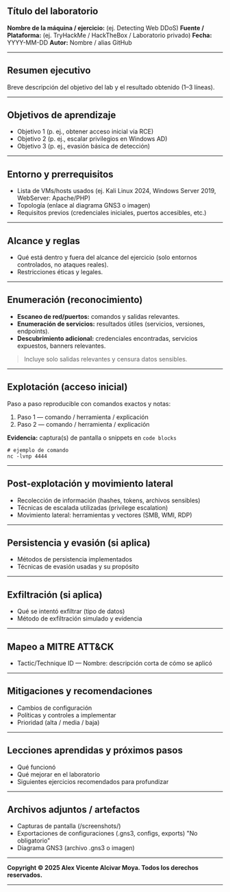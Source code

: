 ## Título del laboratorio

**Nombre de la máquina / ejercicio:** (ej. Detecting Web DDoS)
**Fuente / Plataforma:** (ej. TryHackMe / HackTheBox / Laboratorio privado)
**Fecha:** YYYY-MM-DD
**Autor:** Nombre / alias GitHub

---

## Resumen ejecutivo

Breve descripción del objetivo del lab y el resultado obtenido (1–3 líneas).

---

## Objetivos de aprendizaje

* Objetivo 1 (p. ej., obtener acceso inicial vía RCE)
* Objetivo 2 (p. ej., escalar privilegios en Windows AD)
* Objetivo 3 (p. ej., evasión básica de detección)

---

## Entorno y prerrequisitos

* Lista de VMs/hosts usados (ej. Kali Linux 2024, Windows Server 2019, WebServer: Apache/PHP)
* Topología (enlace al diagrama GNS3 o imagen)
* Requisitos previos (credenciales iniciales, puertos accesibles, etc.)

---

## Alcance y reglas

* Qué está dentro y fuera del alcance del ejercicio (solo entornos controlados, no ataques reales).
* Restricciones éticas y legales.

---

## Enumeración (reconocimiento)

* **Escaneo de red/puertos:** comandos y salidas relevantes.
* **Enumeración de servicios:** resultados útiles (servicios, versiones, endpoints).
* **Descubrimiento adicional:** credenciales encontradas, servicios expuestos, banners relevantes.

> Incluye solo salidas relevantes y censura datos sensibles.

---

## Explotación (acceso inicial)

Paso a paso reproducible con comandos exactos y notas:

1. Paso 1 — comando / herramienta / explicación
2. Paso 2 — comando / herramienta / explicación

**Evidencia:** captura(s) de pantalla o snippets en `code blocks`

```
# ejemplo de comando
nc -lvnp 4444
```

---

## Post-explotación y movimiento lateral

* Recolección de información (hashes, tokens, archivos sensibles)
* Técnicas de escalada utilizadas (privilege escalation)
* Movimiento lateral: herramientas y vectores (SMB, WMI, RDP)

---

## Persistencia y evasión (si aplica)

* Métodos de persistencia implementados
* Técnicas de evasión usadas y su propósito

---

## Exfiltración (si aplica)

* Qué se intentó exfiltrar (tipo de datos)
* Método de exfiltración simulado y evidencia

---

## Mapeo a MITRE ATT\&CK

* Tactic/Technique ID — Nombre: descripción corta de cómo se aplicó

---

## Mitigaciones y recomendaciones

* Cambios de configuración
* Políticas y controles a implementar
* Prioridad (alta / media / baja)

---

## Lecciones aprendidas y próximos pasos

* Qué funcionó
* Qué mejorar en el laboratorio
* Siguientes ejercicios recomendados para profundizar

---

## Archivos adjuntos / artefactos

* Capturas de pantalla (/screenshots/)
* Exportaciones de configuraciones (.gns3, configs, exports) "No obligatorio"
* Diagrama GNS3 (archivo .gns3 o imagen)

---

**Copyright © 2025 Alex Vicente Alcivar Moya. Todos los derechos reservados.**

---
